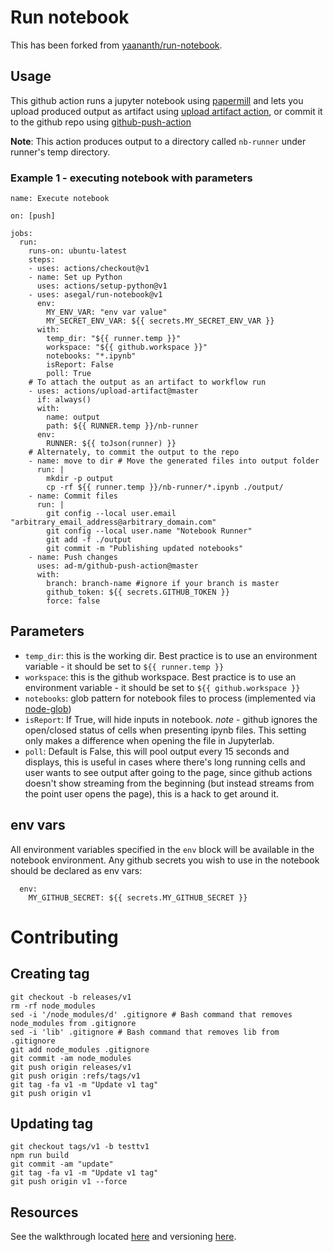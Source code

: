 # Run notebook

This has been forked from [yaananth/run-notebook](https://www.github.com/yaananth/run-notebook).

## Usage

This github action runs a jupyter notebook using [papermill](https://github.com/nteract/papermillpermill) and lets you upload produced output as artifact using [upload artifact action](https://github.com/marketplace/actions/upload-artifact), or commit it to the github repo using [github-push-action](https://github.com/marketplace/actions/github-push)

**Note**: This action produces output to a directory called `nb-runner` under runner's temp directory.

### Example 1 - executing notebook with parameters
```
name: Execute notebook

on: [push]

jobs:
  run:
    runs-on: ubuntu-latest
    steps:
    - uses: actions/checkout@v1
    - name: Set up Python
      uses: actions/setup-python@v1
    - uses: asegal/run-notebook@v1
      env:
        MY_ENV_VAR: "env var value"
        MY_SECRET_ENV_VAR: ${{ secrets.MY_SECRET_ENV_VAR }}
      with:
        temp_dir: "${{ runner.temp }}"
        workspace: "${{ github.workspace }}"
        notebooks: "*.ipynb"
        isReport: False
        poll: True
    # To attach the output as an artifact to workflow run
    - uses: actions/upload-artifact@master
      if: always()
      with:
        name: output
        path: ${{ RUNNER.temp }}/nb-runner
      env:
        RUNNER: ${{ toJson(runner) }}
    # Alternately, to commit the output to the repo
    - name: move to dir # Move the generated files into output folder
      run: |
        mkdir -p output
        cp -rf ${{ runner.temp }}/nb-runner/*.ipynb ./output/
    - name: Commit files 
      run: |
        git config --local user.email "arbitrary_email_address@arbitrary_domain.com"
        git config --local user.name "Notebook Runner"
        git add -f ./output
        git commit -m "Publishing updated notebooks"
    - name: Push changes 
      uses: ad-m/github-push-action@master
      with:
        branch: branch-name #ignore if your branch is master
        github_token: ${{ secrets.GITHUB_TOKEN }}
        force: false

```

## Parameters
- `temp_dir`: this is the working dir.  Best practice is to use an environment variable - it should be set to `${{ runner.temp }}`
- `workspace`: this is the github workspace. Best practice is to use an environment variable -  it should be set to `${{ github.workspace }}`
- `notebooks`: glob pattern for notebook files to process (implemented via [node-glob](https://github.com/isaacs/node-glob))
- `isReport`: If True, will hide inputs in notebook. *note* - github ignores the open/closed status of cells when presenting ipynb files.  This setting only makes a difference when opening the file in Jupyterlab.
- `poll`: Default is False, this will pool output every 15 seconds and displays, this is useful in cases where there's long running cells and user wants to see output after going to the page, since github actions doesn't show streaming from the beginning (but instead streams from the point user opens the page), this is a hack to get around it.

## env vars
All environment variables specified in the `env` block will be available in the notebook environment.  Any github secrets you wish to use in the notebook should be declared as env vars:
```
  env:
    MY_GITHUB_SECRET: ${{ secrets.MY_GITHUB_SECRET }}
```


# Contributing
## Creating tag
```
git checkout -b releases/v1
rm -rf node_modules
sed -i '/node_modules/d' .gitignore # Bash command that removes node_modules from .gitignore
sed -i 'lib' .gitignore # Bash command that removes lib from .gitignore
git add node_modules .gitignore
git commit -am node_modules
git push origin releases/v1
git push origin :refs/tags/v1
git tag -fa v1 -m "Update v1 tag"
git push origin v1
```
## Updating tag
```
git checkout tags/v1 -b testtv1
npm run build
git commit -am "update"
git tag -fa v1 -m "Update v1 tag"
git push origin v1 --force
```

## Resources

See the walkthrough located [here](https://github.com/actions/toolkit/blob/master/docs/javascript-action.md) and versioning [here](https://github.com/actions/toolkit/blob/master/docs/action-versioning.md).
